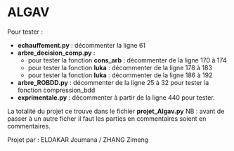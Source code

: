 # ALGAV

Pour tester :


- **echauffement.py** : décommenter la ligne 61
-  **arbre_decision_comp.py** : 
    - pour tester la fonction **cons_arb** : décommenter de la ligne 170 à 174
    - pour tester la fonction **luka** : décommenter de la ligne 178 à 183
    - pour tester la fonction **luka** : décommenter de la ligne 186 à 192
-  **arbre_ROBDD.py** : décommenter de la ligne 25 à 32 pour tester la fonction compression_bdd
-  **exprimentale.py** : décommenter à partir de la ligne 440 pour tester.

La totalité du projet ce trouve dans le fichier **projet_Algav.py**
NB : avant de passer à un autre ficher il faut les parties en commentaires soient en commentaires. 

Projet par : 
ELDAKAR Joumana /
ZHANG Zimeng 
